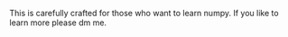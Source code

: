 This is carefully crafted for those who want to learn numpy. If you like to learn more please dm me. 
